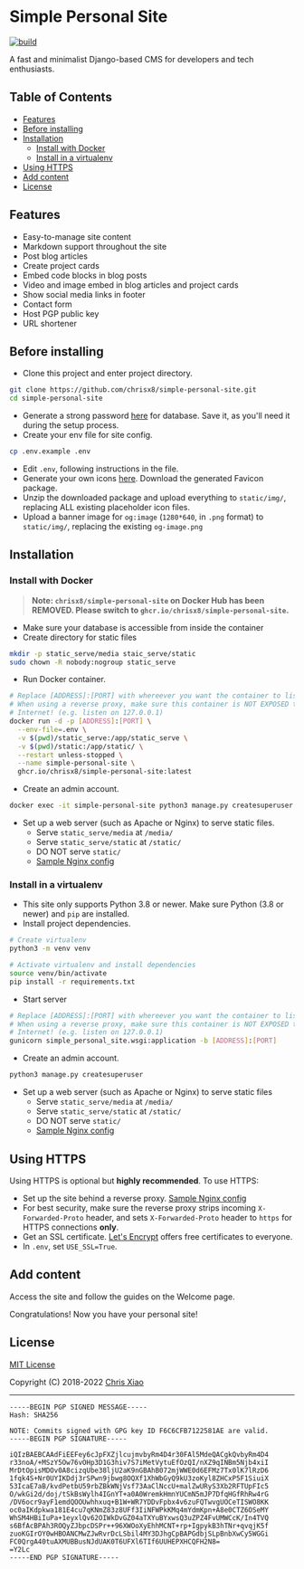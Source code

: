 # Simple Personal Site <!-- omit in toc -->

[![build](https://github.com/chrisx8/simple-personal-site/actions/workflows/build_main.yml/badge.svg)](https://github.com/chrisx8/simple-personal-site/actions/workflows/build_main.yml)

A fast and minimalist Django-based CMS for developers and tech enthusiasts.

## Table of Contents <!-- omit in toc -->

- [Features](#features)
- [Before installing](#before-installing)
- [Installation](#installation)
  - [Install with Docker](#install-with-docker)
  - [Install in a virtualenv](#install-in-a-virtualenv)
- [Using HTTPS](#using-https)
- [Add content](#add-content)
- [License](#license)

## Features

- Easy-to-manage site content
- Markdown support throughout the site
- Post blog articles
- Create project cards
- Embed code blocks in blog posts
- Video and image embed in blog articles and project cards
- Show social media links in footer
- Contact form
- Host PGP public key
- URL shortener

## Before installing

- Clone this project and enter project directory.

```bash
git clone https://github.com/chrisx8/simple-personal-site.git
cd simple-personal-site
```

- Generate a strong password [here](https://passwordsgenerator.net/) for
  database. Save it, as you'll need it during the setup process.
- Create your env file for site config.

```bash
cp .env.example .env
```

- Edit `.env`, following instructions in the file.
- Generate your own icons [here](https://realfavicongenerator.net). Download the
  generated Favicon package.
- Unzip the downloaded package and upload everything to `static/img/`, replacing
  ALL existing placeholder icon files.
- Upload a banner image for `og:image` (`1280*640`, in `.png` format) to
  `static/img/`, replacing the existing `og-image.png`

## Installation

### Install with Docker

> **Note: `chrisx8/simple-personal-site` on Docker Hub has been REMOVED. Please
> switch to `ghcr.io/chrisx8/simple-personal-site`.**

- Make sure your database is accessible from inside the container
- Create directory for static files

```bash
mkdir -p static_serve/media staic_serve/static
sudo chown -R nobody:nogroup static_serve
```

- Run Docker container.

```bash
# Replace [ADDRESS]:[PORT] with whereever you want the container to listen at
# When using a reverse proxy, make sure this container is NOT EXPOSED to the
# Internet! (e.g. listen on 127.0.0.1)
docker run -d -p [ADDRESS]:[PORT] \
  --env-file=.env \
  -v $(pwd)/static_serve:/app/static_serve \
  -v $(pwd)/static:/app/static/ \
  --restart unless-stopped \
  --name simple-personal-site \
  ghcr.io/chrisx8/simple-personal-site:latest
```

- Create an admin account.

```bash
docker exec -it simple-personal-site python3 manage.py createsuperuser
```

- Set up a web server (such as Apache or Nginx) to serve static files.
  - Serve `static_serve/media` at `/media/`
  - Serve `static_serve/static` at `/static/`
  - DO NOT serve `static/`
  - [Sample Nginx config](sps-nginx.example.conf)

### Install in a virtualenv

- This site only supports Python 3.8 or newer. Make sure Python (3.8 or newer)
  and `pip` are installed.
- Install project dependencies.

```bash
# Create virtualenv
python3 -m venv venv

# Activate virtualenv and install dependencies
source venv/bin/activate
pip install -r requirements.txt
```

- Start server

```bash
# Replace [ADDRESS]:[PORT] with whereever you want the container to listen at
# When using a reverse proxy, make sure this container is NOT EXPOSED to the
# Internet! (e.g. listen on 127.0.0.1)
gunicorn simple_personal_site.wsgi:application -b [ADDRESS]:[PORT]
```

- Create an admin account.

```bash
python3 manage.py createsuperuser
```

- Set up a web server (such as Apache or Nginx) to serve static files
  - Serve `static_serve/media` at `/media/`
  - Serve `static_serve/static` at `/static/`
  - DO NOT serve `static/`
  - [Sample Nginx config](sps-nginx.example.conf)

## Using HTTPS

Using HTTPS is optional but **highly recommended**. To use HTTPS:

- Set up the site behind a reverse proxy.
  [Sample Nginx config](sps-nginx.example.conf)
- For best security, make sure the reverse proxy strips incoming
  `X-Forwarded-Proto` header, and sets `X-Forwarded-Proto` header to `https` for
  HTTPS connections **only**.
- Get an SSL certificate. [Let's Encrypt](https://letsencrypt.org/) offers free
  certificates to everyone.
- In `.env`, set `USE_SSL=True`.

## Add content

Access the site and follow the guides on the Welcome page.

Congratulations! Now you have your personal site!

## License

[MIT License](LICENSE)

Copyright (C) 2018-2022 [Chris Xiao](https://github.com/chrisx8)

---

```
-----BEGIN PGP SIGNED MESSAGE-----
Hash: SHA256

NOTE: Commits signed with GPG key ID F6C6CFB7122581AE are valid.
-----BEGIN PGP SIGNATURE-----

iQIzBAEBCAAdFiEEFey6cJpFXZjlcujmvbyRm4D4r30FAl5MdeQACgkQvbyRm4D4
r33noA/+MSzY5Ow76vOHp3D1G3hiv7S7iMetVytuEfOzQI/nXZ9qINBm5Njb4xiI
MrDtOpisMDOv0A8cizqUbe38ljU2aK9nGBAhB072mjWWE0d6EFMz7Tx0lK7lRzD6
1fqk4S+Nr0UYIKDdj3rSPwn9jbwg8OQXf1XhWbGyQ9kU3zoKyl8ZHCxP5F1SiuiX
53IcaE7aB/kvdPetbU59rbZBkWNjVsf73AaClNccU+malZwURyS3Xb2RFTUpFIc5
O/wkGi2d/doj/tSkBsWylh4IGnYT+a0A0WremkHmnYUCmN5mJP7DfqHGfRhRw4rG
/DV6ocr9ayF1emdQOOUwhhxuq+B1W+WR7YDDvFpbx4v6zuFQTwvgUOCeTISWO8KK
oc0aIKdpkwa181E4cu7qKNmZ83z8UFf3IiNFWPkKMq4mYdmKpn+A8e0CTZ6OSeMY
WhSM4HBiIuPa+1eyxlQv62OIWkDvGZ04aTXYuBYxwsQ3uZPZ4FvUMWCcK/In4TVQ
s6BfAcBPAh3ROQyZJbpcDSPr++96XWOoXyEhhMCNT+rp+IgpykB3hTNr+qvqjK5f
zuoKGIrOY0wHBOANCMwZJwRvrDcLSbil4MY3DJhgCpBAPGdbjSLpBnbXwCy5WGGi
FC0QrgA40tuAXMUBBusNJdUAK0T6UFXl6TIf6UUHEPXHCQFH2N8=
=Y2Lc
-----END PGP SIGNATURE-----
```
